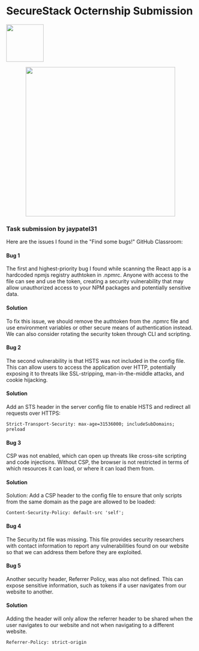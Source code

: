 # SecureStack Octernship Submission
<img src="https://user-images.githubusercontent.com/53075480/213182217-c8ef7bd5-9ffe-4201-9763-c157206a5910.png" width="100">

<a href="https://securestack.com" target=”_blank” rel="noopener noreferrer"><center><img src="https://securestack.com/wp-content/uploads/2021/09/securestack-horizontal.png" width="400"/></center></a>

### Task submission by jaypatel31

Here are the issues I found in the "Find some bugs!" GitHub Classroom:

#### Bug 1
The first and highest-priority bug I found while scanning the React app is a hardcoded npmjs registry authtoken in .npmrc. Anyone with access to the file can see and use the token, creating a security vulnerability that may allow unauthorized access to your NPM packages and potentially sensitive data.

#### Solution
To fix this issue, we should remove the authtoken from the .npmrc file and use environment variables or other secure means of authentication instead. We can also consider rotating the security token through CLI and scripting.

#### Bug 2
The second vulnerability is that HSTS was not included in the config file. This can allow users to access the application over HTTP, potentially exposing it to threats like SSL-stripping, man-in-the-middle attacks, and cookie hijacking. 

#### Solution
Add an STS header in the server config file to enable HSTS and redirect all requests over HTTPS: 
```
Strict-Transport-Security: max-age=31536000; includeSubDomains; preload
```

#### Bug 3
CSP was not enabled, which can open up threats like cross-site scripting and code injections. Without CSP, the browser is not restricted in terms of which resources it can load, or where it can load them from. 

#### Solution
Solution: Add a CSP header to the config file to ensure that only scripts from the same domain as the page are allowed to be loaded: 
```
Content-Security-Policy: default-src 'self';
```

#### Bug 4
The Security.txt file was missing. This file provides security researchers with contact information to report any vulnerabilities found on our website so that we can address them before they are exploited.


#### Bug 5
Another security header, Referrer Policy, was also not defined. This can expose sensitive information, such as tokens if a user navigates from our website to another. 

#### Solution
Adding the header will only allow the referrer header to be shared when the user navigates to our website and not when navigating to a different website.
```
Referrer-Policy: strict-origin 
```
